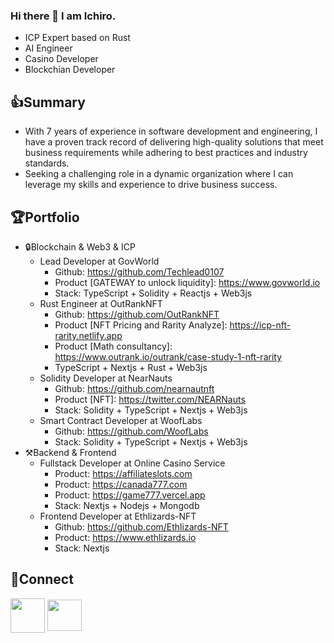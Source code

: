 ### Hi there 👋 I am Ichiro.
- ICP Expert based on Rust
- AI Engineer
- Casino Developer
- Blockchian Developer

👍Summary
-------------------------------------
- With 7 years of experience in software development and engineering, I have a proven track record of delivering high-quality solutions that meet business requirements while adhering to best practices and industry standards.
- Seeking a challenging role in a dynamic organization where I can leverage my skills and experience to drive business success.

🏆Portfolio
-------------------------------------
- 🔒Blockchain & Web3 & ICP
    - Lead Developer at GovWorld
      - Github: https://github.com/Techlead0107
      - Product [GATEWAY to unlock liquidity]: https://www.govworld.io
      - Stack: TypeScript + Solidity + Reactjs + Web3js
    - Rust Engineer at OutRankNFT
      - Github: https://github.com/OutRankNFT
      - Product [NFT Pricing and Rarity Analyze]: https://icp-nft-rarity.netlify.app
      - Product [Math consultancy]: https://www.outrank.io/outrank/case-study-1-nft-rarity       
      - TypeScript + Nextjs + Rust + Web3js
    - Solidity Developer at NearNauts
      - Github: https://github.com/nearnautnft
      - Product [NFT]: https://twitter.com/NEARNauts
      - Stack: Solidity + TypeScript + Nextjs + Web3js
    - Smart Contract Developer at WoofLabs
      - Github: https://github.com/WoofLabs
      - Stack: Solidity + TypeScript + Nextjs + Web3js
- ⚒️Backend & Frontend
   - Fullstack Developer at Online Casino Service
      - Product: https://affiliateslots.com
      - Product: https://canada777.com
      - Product: https://game777.vercel.app
      - Stack: Nextjs + Nodejs + Mongodb
   - Frontend Developer at Ethlizards-NFT
      - Github: https://github.com/Ethlizards-NFT
      - Product: https://www.ethlizards.io
      - Stack: Nextjs
        
🔗Connect
-------------------------------------
<div style="background:transparent">
    <!--<a href=""><img src="https://www.svgrepo.com//show/134579/linkedin.svg" align="center" width="55" height="50" style="background:transparent"></a>-->
    <a href="https://t.me/Rust_And_ICP" target="_blank"><img src="https://www.svgrepo.com/download/452115/telegram.svg" align="center" width="55" height="55" style="background:transparent"></a>
    <!--<a href="https://discord.com/users/1040241190622212166" target="_blank"><img src="https://www.svgrepo.com/show/331368/discord-v2.svg" align="center" width="55" height="50" style="background:transparent"></a>-->
    <a href="https://discord.com/users/396926404597514244" target="_blank"><img src="https://www.svgrepo.com/show/331368/discord-v2.svg" align="center" width="55" height="50" style="background:transparent"></a>
</div>
